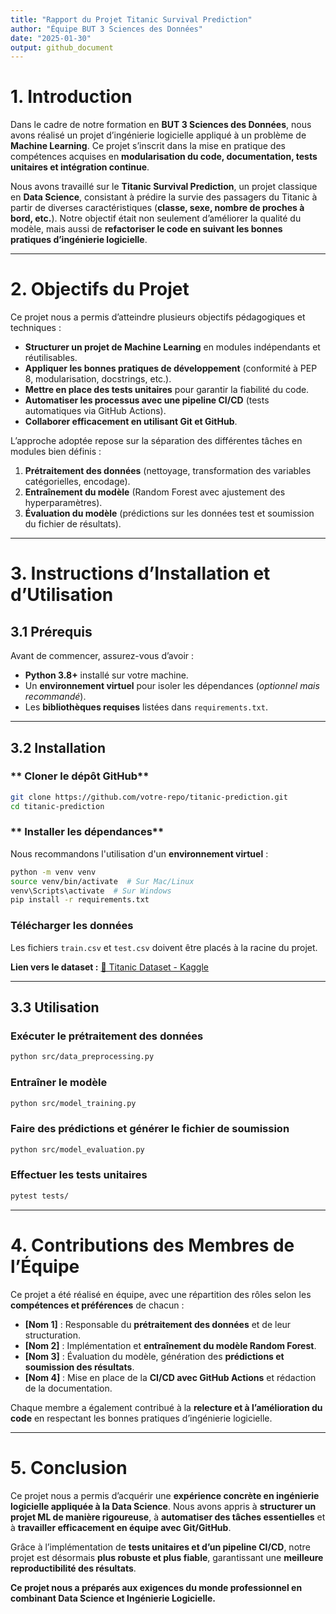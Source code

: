 ```yaml
---
title: "Rapport du Projet Titanic Survival Prediction"
author: "Équipe BUT 3 Sciences des Données"
date: "2025-01-30"
output: github_document
---
```


# 1. Introduction

Dans le cadre de notre formation en **BUT 3 Sciences des Données**, nous avons réalisé un projet d’ingénierie logicielle appliqué à un problème de **Machine Learning**. Ce projet s’inscrit dans la mise en pratique des compétences acquises en **modularisation du code, documentation, tests unitaires et intégration continue**.

Nous avons travaillé sur le **Titanic Survival Prediction**, un projet classique en **Data Science**, consistant à prédire la survie des passagers du Titanic à partir de diverses caractéristiques (**classe, sexe, nombre de proches à bord, etc.**). Notre objectif était non seulement d’améliorer la qualité du modèle, mais aussi de **refactoriser le code en suivant les bonnes pratiques d’ingénierie logicielle**.

---

# 2. Objectifs du Projet

Ce projet nous a permis d’atteindre plusieurs objectifs pédagogiques et techniques :

- **Structurer un projet de Machine Learning** en modules indépendants et réutilisables.
- **Appliquer les bonnes pratiques de développement** (conformité à PEP 8, modularisation, docstrings, etc.).
- **Mettre en place des tests unitaires** pour garantir la fiabilité du code.
- **Automatiser les processus avec une pipeline CI/CD** (tests automatiques via GitHub Actions).
- **Collaborer efficacement en utilisant Git et GitHub**.

L’approche adoptée repose sur la séparation des différentes tâches en modules bien définis :

1. **Prétraitement des données** (nettoyage, transformation des variables catégorielles, encodage).
2. **Entraînement du modèle** (Random Forest avec ajustement des hyperparamètres).
3. **Évaluation du modèle** (prédictions sur les données test et soumission du fichier de résultats).

---

# 3. Instructions d’Installation et d’Utilisation

## 3.1 Prérequis

Avant de commencer, assurez-vous d’avoir :

- **Python 3.8+** installé sur votre machine.
- Un **environnement virtuel** pour isoler les dépendances (*optionnel mais recommandé*).
- Les **bibliothèques requises** listées dans `requirements.txt`.

---

## 3.2 Installation

###  ** Cloner le dépôt GitHub**
```bash
git clone https://github.com/votre-repo/titanic-prediction.git
cd titanic-prediction
```

###  ** Installer les dépendances**
Nous recommandons l'utilisation d'un **environnement virtuel** :

```bash
python -m venv venv
source venv/bin/activate  # Sur Mac/Linux
venv\Scripts\activate  # Sur Windows
pip install -r requirements.txt
```

###  **Télécharger les données**
Les fichiers `train.csv` et `test.csv` doivent être placés à la racine du projet.

**Lien vers le dataset :** [🔗 Titanic Dataset - Kaggle](https://www.kaggle.com/competitions/titanic/data)

---

## 3.3 Utilisation

###  **Exécuter le prétraitement des données**
```bash
python src/data_preprocessing.py
```

###  **Entraîner le modèle**
```bash
python src/model_training.py
```

###  **Faire des prédictions et générer le fichier de soumission**
```bash
python src/model_evaluation.py
```

###  **Effectuer les tests unitaires**
```bash
pytest tests/
```

---

# 4. Contributions des Membres de l’Équipe

Ce projet a été réalisé en équipe, avec une répartition des rôles selon les **compétences et préférences** de chacun :

- **[Nom 1]** : Responsable du **prétraitement des données** et de leur structuration.
- **[Nom 2]** : Implémentation et **entraînement du modèle Random Forest**.
- **[Nom 3]** : Évaluation du modèle, génération des **prédictions et soumission des résultats**.
- **[Nom 4]** : Mise en place de la **CI/CD avec GitHub Actions** et rédaction de la documentation.

Chaque membre a également contribué à la **relecture et à l’amélioration du code** en respectant les bonnes pratiques d’ingénierie logicielle.

---

# 5. Conclusion

Ce projet nous a permis d’acquérir une **expérience concrète en ingénierie logicielle appliquée à la Data Science**. Nous avons appris à **structurer un projet ML de manière rigoureuse**, à **automatiser des tâches essentielles** et à **travailler efficacement en équipe avec Git/GitHub**.

Grâce à l’implémentation de **tests unitaires et d’un pipeline CI/CD**, notre projet est désormais **plus robuste et plus fiable**, garantissant une **meilleure reproductibilité des résultats**.

 **Ce projet nous a préparés aux exigences du monde professionnel en combinant Data Science et Ingénierie Logicielle.** 